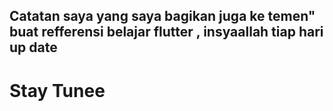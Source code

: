 ## Catatan saya yang saya bagikan juga ke temen" buat refferensi belajar flutter , insyaallah tiap hari up date 

# Stay Tunee 

